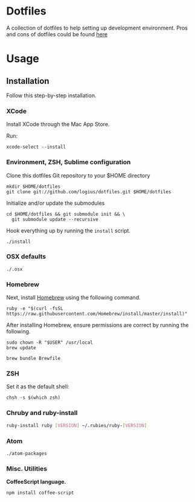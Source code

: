 # Dotfiles

A collection of dotfiles to help setting up development environment. Pros and cons of dotfiles could be found [here](https://dotfiles.github.io/)

# Usage

## Installation

Follow this step-by-step installation.

### XCode

Install XCode through the Mac App Store.

Run:

`xcode-select --install`

### Environment, ZSH, Sublime configuration

Clone this dotfiles Git repository to your $HOME directory
```
mkdir $HOME/dotfiles
git clone git://github.com/logius/dotfiles.git $HOME/dotfiles
```

Initialize and/or update the submodules
```
cd $HOME/dotfiles && git submodule init && \
  git submodule update --recursive
```

Hook everything up by running the `install` script.
```
./install
```

### OSX defaults

`./.osx`

### Homebrew

Next, install [Homebrew](http://mxcl.github.com/homebrew/) using the following
command.

```
ruby -e "$(curl -fsSL https://raw.githubusercontent.com/Homebrew/install/master/install)"
```

After installing Homebrew, ensure permissions are correct by running the
following.

```
sudo chown -R "$USER" /usr/local
brew update

brew bundle Brewfile
```

### ZSH

Set it as the default shell:

```
chsh -s $(which zsh)
```

### Chruby and ruby-install

```bash
ruby-install ruby [VERSION] ~/.rubies/ruby-[VERSION]
```

### Atom

`./atom-packages`

### Misc. Utilities

**CoffeeScript language.**
```
npm install coffee-script
```
